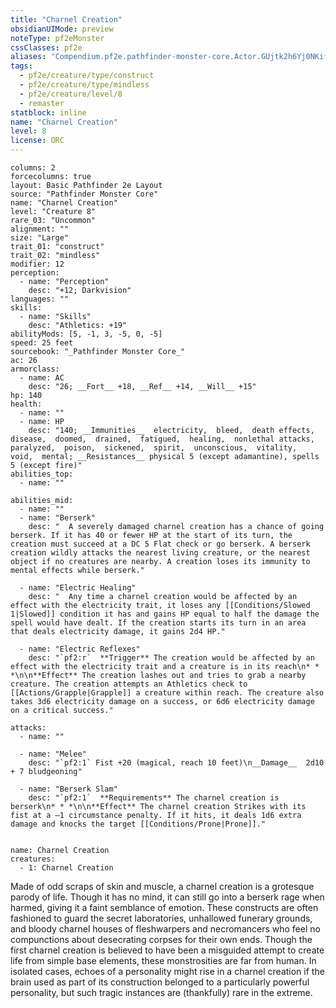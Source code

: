```yaml
---
title: "Charnel Creation"
obsidianUIMode: preview
noteType: pf2eMonster
cssClasses: pf2e
aliases: "Compendium.pf2e.pathfinder-monster-core.Actor.GUjtk2h6Yj0NKifF" 
tags:
  - pf2e/creature/type/construct
  - pf2e/creature/type/mindless
  - pf2e/creature/level/8
  - remaster
statblock: inline
name: "Charnel Creation"
level: 8
license: ORC
---
```


```statblock
columns: 2
forcecolumns: true
layout: Basic Pathfinder 2e Layout
source: "Pathfinder Monster Core"
name: "Charnel Creation"
level: "Creature 8"
rare_03: "Uncommon"
alignment: ""
size: "Large"
trait_01: "construct"
trait_02: "mindless"
modifier: 12
perception:
  - name: "Perception"
    desc: "+12; Darkvision"
languages: ""
skills:
  - name: "Skills"
    desc: "Athletics: +19"
abilityMods: [5, -1, 3, -5, 0, -5]
speed: 25 feet
sourcebook: "_Pathfinder Monster Core_"
ac: 26
armorclass:
  - name: AC
    desc: "26; __Fort__ +18, __Ref__ +14, __Will__ +15"
hp: 140
health:
  - name: ""
  - name: HP
    desc: "140; __Immunities__  electricity,  bleed,  death effects,  disease,  doomed,  drained,  fatigued,  healing,  nonlethal attacks,  paralyzed,  poison,  sickened,  spirit,  unconscious,  vitality,  void,  mental; __Resistances__ physical 5 (except adamantine), spells 5 (except fire)"
abilities_top:
  - name: ""

abilities_mid:
  - name: ""
  - name: "Berserk"
    desc: "  A severely damaged charnel creation has a chance of going berserk. If it has 40 or fewer HP at the start of its turn, the creation must succeed at a DC 5 Flat check or go berserk. A berserk creation wildly attacks the nearest living creature, or the nearest object if no creatures are nearby. A creation loses its immunity to mental effects while berserk."

  - name: "Electric Healing"
    desc: "  Any time a charnel creation would be affected by an effect with the electricity trait, it loses any [[Conditions/Slowed 1|Slowed]] condition it has and gains HP equal to half the damage the spell would have dealt. If the creation starts its turn in an area that deals electricity damage, it gains 2d4 HP."

  - name: "Electric Reflexes"
    desc: "`pf2:r`  **Trigger** The creation would be affected by an effect with the electricity trait and a creature is in its reach\n* * *\n\n**Effect** The creation lashes out and tries to grab a nearby creature. The creation attempts an Athletics check to [[Actions/Grapple|Grapple]] a creature within reach. The creature also takes 3d6 electricity damage on a success, or 6d6 electricity damage on a critical success."

attacks:
  - name: ""

  - name: "Melee"
    desc: "`pf2:1` Fist +20 (magical, reach 10 feet)\n__Damage__  2d10 + 7 bludgeoning"

  - name: "Berserk Slam"
    desc: "`pf2:1`  **Requirements** The charnel creation is berserk\n* * *\n\n**Effect** The charnel creation Strikes with its fist at a –1 circumstance penalty. If it hits, it deals 1d6 extra damage and knocks the target [[Conditions/Prone|Prone]]."
 
```

```encounter-table
name: Charnel Creation
creatures:
  - 1: Charnel Creation
```



Made of odd scraps of skin and muscle, a charnel creation is a grotesque parody of life. Though it has no mind, it can still go into a berserk rage when harmed, giving it a faint semblance of emotion. These constructs are often fashioned to guard the secret laboratories, unhallowed funerary grounds, and bloody charnel houses of fleshwarpers and necromancers who feel no compunctions about desecrating corpses for their own ends. Though the first charnel creation is believed to have been a misguided attempt to create life from simple base elements, these monstrosities are far from human. In isolated cases, echoes of a personality might rise in a charnel creation if the brain used as part of its construction belonged to a particularly powerful personality, but such tragic instances are (thankfully) rare in the extreme.
